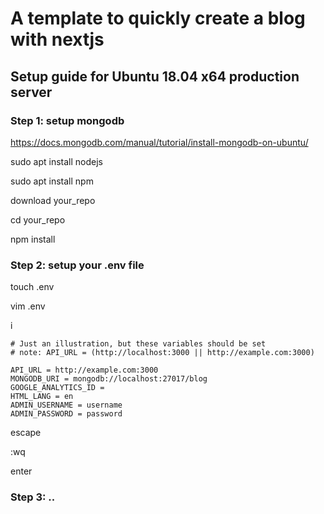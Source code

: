 # A template to quickly create a blog with nextjs

## Setup guide for Ubuntu 18.04 x64 production server


### Step 1: setup mongodb
https://docs.mongodb.com/manual/tutorial/install-mongodb-on-ubuntu/

sudo apt install nodejs

sudo apt install npm

download your_repo

cd your_repo

npm install


### Step 2: setup your .env file

touch .env

vim .env

i

```
# Just an illustration, but these variables should be set
# note: API_URL = (http://localhost:3000 || http://example.com:3000)

API_URL = http://example.com:3000
MONGODB_URI = mongodb://localhost:27017/blog
GOOGLE_ANALYTICS_ID =
HTML_LANG = en
ADMIN_USERNAME = username
ADMIN_PASSWORD = password
```

escape

:wq

enter

### Step 3: ..

